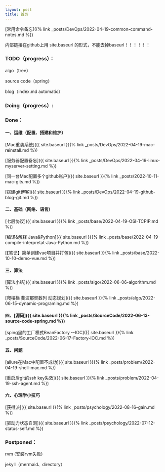 ```yaml
---
layout: post
title: 首页
---
```


[常用命令备忘]({% link _posts/DevOps/2022-04-19-common-command-notes.md %})

内部链接在github上用  site.baseurl 的形式，不能去掉baseurl！！！！！！

### TODO（progress）： ###

algo（tree）

source code（spring）

blog（index.md automatic）

### Doing（progress）: ###






### Done： ###

#### 一、运维（配置、搭建和维护）

[Mac重装系统]({{ site.baseurl }}{% link _posts/DevOps/2022-04-19-mac-reinstall.md %})

[服务器配置备忘]({{ site.baseurl }}{% link _posts/DevOps/2022-04-19-linux-myserver-setting.md %})

[同一台Mac配置多个github账户]({{ site.baseurl }}{% link _posts/2022-10-11-mac-gits.md %})

[搭建git博客]({{ site.baseurl }}{% link _posts/DevOps/2022-04-19-github-blog-git.md %})

#### 二、基础（网络、语言）

[七层协议]({{ site.baseurl }}{% link _posts/base/2022-04-19-OSI-TCPIP.md %})

[编译&解释 Java&Python]({{ site.baseurl }}{% link _posts/base/2022-04-19-compile-interpretat-Java-Python.md %})

[【笔记】简单创建vue项目并打包]({{ site.baseurl }}{% link _posts/base/2022-10-10-demo-vue.md %})

#### 三、算法

[算法小结]({{ site.baseurl }}{% link _posts/algo/2022-06-06-algorithm.md %})

[爬楼梯 斐波那契数列 动态规划]({{ site.baseurl }}{% link _posts/algo/2022-06-15-dynamic-programing.md %})

#### 四、[源码]({{ site.baseurl }}{% link _posts/SourceCode/2022-06-13-source-code-spring.md %})

[sping里的工厂模式BeanFactory --IOC]({{ site.baseurl }}{% link _posts/SourceCode/2022-06-17-Factory-IOC.md %})

#### 五、问题

[allure在Mac中配置不成功]({{ site.baseurl }}{% link _posts/problem/2022-04-19-shell-mac.md %})

[重启后git的ssh key失效]({{ site.baseurl }}{% link _posts/problem/2022-04-19-ssh-agent.md %})

#### 六、心理学小技巧

[获得派]({{ site.baseurl }}{% link _posts/psychology/2022-08-16-gain.md %})

[驱动力状态自测]({{ site.baseurl }}{% link _posts/psychology/2022-07-12-status-self.md %})

### Postponed： ###

[rvm]( https://www.jianshu.com/p/94bb3fc95aea) (安装rvm失败)

jekyll（mermaid、directory）
